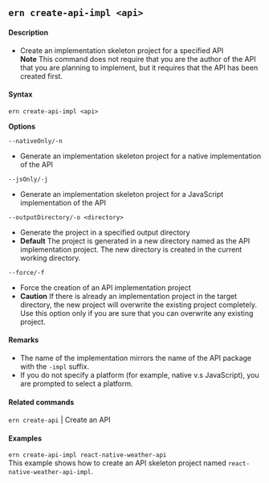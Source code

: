 ## `ern create-api-impl <api>`
#### Description
* Create an implementation skeleton project for a specified API  
**Note** This command does not require that you are the author of the API that you are planning to implement, but it requires that the API has been created first.  

#### Syntax
`ern create-api-impl <api>`  

**Options**  

`--nativeOnly/-n`

* Generate an implementation skeleton project for a native implementation of the API  

`--jsOnly/-j`

* Generate an implementation skeleton project for a JavaScript implementation of the API  

`--outputDirectory/-o <directory>`

* Generate the project in a specified output directory  
* **Default**  The project is generated in a new directory named as the API implementation project. The new directory is created in the current working directory.  

`--force/-f`

* Force the creation of an API implementation project  
* **Caution**  If there is already an implementation project in the target directory, the new project will overwrite the existing project completely. Use this option only if you are sure that you can overwrite any existing project.  


#### Remarks
* The name of the implementation mirrors the name of the API package with the `-impl` suffix.  
* If you do not specify a platform (for example, native v.s JavaScript), you are prompted to select a platform.    

#### Related commands
 `ern create-api` | Create an API

#### Examples
`ern create-api-impl react-native-weather-api`  
This example shows how to create an API skeleton project named `react-native-weather-api-impl`.
